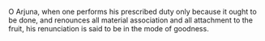 O Arjuna, when one performs his prescribed duty only because it ought to be done, and renounces all material association and all attachment to the fruit, his renunciation is said to be in the mode of goodness.